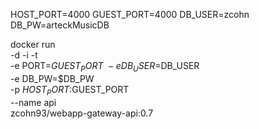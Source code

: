 HOST_PORT=4000
GUEST_PORT=4000
DB_USER=zcohn
DB_PW=arteckMusicDB

docker run \
-d -i -t \
-e PORT=$GUEST_PORT \
-e DB_USER=$DB_USER \
-e DB_PW=$DB_PW \
-p $HOST_PORT:$GUEST_PORT \
--name api \
zcohn93/webapp-gateway-api:0.7
